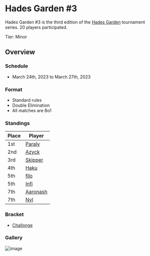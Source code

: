 # Hades Garden #3

Hades Garden #3 is the third edition of the [Hades Garden](hgmain.md) tournament series.
20 players participated.

Tier: Minor

## Overview

### Schedule
- March 24th, 2023 to March 27th, 2023

### Format
- Standard rules
- Double Elimination
- All matches are Bo1

### Standings

| Place | Player |
|-|-|
| 1st | [Paraly](../../players/japanese/paraly.md) |
| 2nd | [Azyck](../../players/french/azyck.md) |
| 3rd | [Skipper](../../players/austrian/skipper.md) |
| 4th | [Haku](../../players/german/haku.md) |
| 5th | [filo](../../players/italian/filo.md) |
| 5th | [Infi](../../players/japanese/infi.md) |
| 7th | [Aaronash](../../players/italian/aaronash.md) |
| 7th | [Nyl](../../players/uk/nyl.md) |

### Bracket
- [Challonge](https://challonge.com/jd65u5ed)

### Gallery
![image](https://github.com/inabikarilibrary/inalib/assets/110833255/e932f288-d591-4788-a0ea-81e97a14563d)
